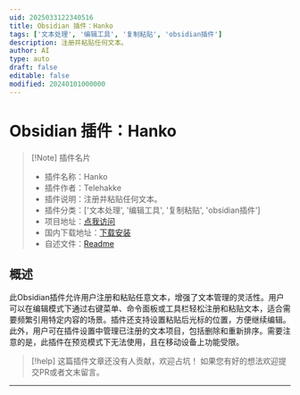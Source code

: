```yaml
---
uid: 2025033122340516
title: Obsidian 插件：Hanko
tags: ['文本处理', '编辑工具', '复制粘贴', 'obsidian插件']
description: 注册并粘贴任何文本。
author: AI
type: auto
draft: false
editable: false
modified: 20240101000000
---
```


# Obsidian 插件：Hanko

> [!Note] 插件名片
> - 插件名称：Hanko
> - 插件作者：Telehakke
> - 插件说明：注册并粘贴任何文本。
> - 插件分类：['文本处理', '编辑工具', '复制粘贴', 'obsidian插件']
> - 项目地址：[点我访问](https://github.com/Telehakke/hanko)
> - 国内下载地址：[下载安装](https://pkmer.cn/products/plugin/pluginMarket/?hanko)
> - 自述文件：[Readme](https://ghproxy.net/https://raw.githubusercontent.com/Telehakke/hanko/main/README.md)



## 概述

此Obsidian插件允许用户注册和粘贴任意文本，增强了文本管理的灵活性。用户可以在编辑模式下通过右键菜单、命令面板或工具栏轻松注册和粘贴文本，适合需要频繁引用特定内容的场景。插件还支持设置粘贴后光标的位置，方便继续编辑。此外，用户可在插件设置中管理已注册的文本项目，包括删除和重新排序。需要注意的是，此插件在预览模式下无法使用，且在移动设备上功能受限。


> [!help] 
> 这篇插件文章还没有人贡献，欢迎占坑！
> 如果您有好的想法欢迎提交PR或者文末留言。
> 

---



